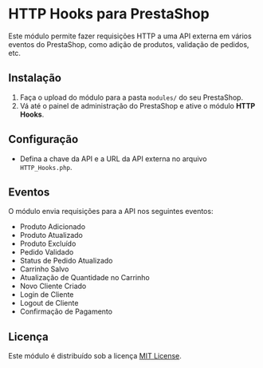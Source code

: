 # HTTP Hooks para PrestaShop

Este módulo permite fazer requisições HTTP a uma API externa em vários eventos do PrestaShop, como adição de produtos, validação de pedidos, etc.

## Instalação

1. Faça o upload do módulo para a pasta `modules/` do seu PrestaShop.
2. Vá até o painel de administração do PrestaShop e ative o módulo **HTTP Hooks**.

## Configuração

- Defina a chave da API e a URL da API externa no arquivo `HTTP_Hooks.php`.

## Eventos

O módulo envia requisições para a API nos seguintes eventos:

- Produto Adicionado
- Produto Atualizado
- Produto Excluído
- Pedido Validado
- Status de Pedido Atualizado
- Carrinho Salvo
- Atualização de Quantidade no Carrinho
- Novo Cliente Criado
- Login de Cliente
- Logout de Cliente
- Confirmação de Pagamento

## Licença

Este módulo é distribuído sob a licença [MIT License](LICENSE).